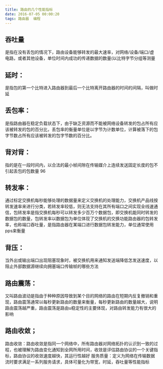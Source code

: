 ```yaml
---
title: 路由的几个性能指标
date: 2016-07-05 00:00:20
tags: 路由器  编程
---
```

## 吞吐量
是指在没有丢包的情况下，路由设备能够转发的最大速率，对网络/设备/端口/虚电路，或者其他设备，单位时间内成功的传递数据的数量(以比特字节分组等测量
## 延时：
是指包的第一个比特进入路由器到最后一个比特离开路由器的时间的间隔，叫做时延
## 丢包率：
是指路由器在稳定负载状态下，由于缺乏资源而不能被网络设备转发的包占所有应该被转发的包的百分比，丢包率的衡量单位是以字节为计数单位，计算被落下的包字节数占所有应该被转发的包字节数的百分比。
<!--more-->
## 背对背：
指的是在一段时间内，以合法的最小帧间隙在传输媒介上连续发送固定长度的包不引起丢包的包数量 96
## 转发率：
通过标定交换机每秒能够处理的数据量来定义交换机的处理能力，交换机产品线按转发速率来进行分类，若转发率较低，则无法支持在其所有端口之间实现全线速通信，包转发率是指交换机每秒可以转发多少百万个数据包，即交换机能同时转发的数据包的数量，包转发率以数据包为单位体现了交换机的交换功能路由器的包转发率，也称端口吞吐量，是指路由器在某端口进行数据包转发能力，单位通常使用pps来衡量
## 背压：
当外出或输出端口出现阻塞现象时，被交换机用来通知发送端降低怎发送速度，以阻止外部数据源继续向拥塞端口传输帧的哪些方法
## 路由震荡：
又叫路由波动是指由于种种原因导致到某个目的网络的路由在短期内反复撤销和重现，路由震荡通常以每秒更新路由的数量来衡量，每秒更新路由的数量越大，说明路由震荡越严重，路由震荡是路由u稳定性的主要体现，对路由转发能力有很大的影响
## 路由收敛；
路由收敛：路由收敛是指同一个网络中，所有路由器对网络拓扑的认识到一致的过程，也被理解为路由变化通知到全网所用时间，收敛是评估路由协议的一个关键指标，路由协议的收敛速度越快，其运行性越好
服务质量：定义为网络在传输数据流时要求满足一系列服务请求，具体可量化为带宽，时延，吞吐量等性能指标
